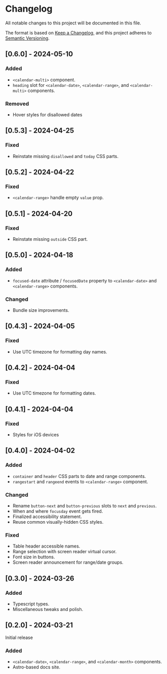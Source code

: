 # Changelog

All notable changes to this project will be documented in this file.

The format is based on [Keep a Changelog](https://keepachangelog.com/en/1.1.0/),
and this project adheres to [Semantic Versioning](https://semver.org/spec/v2.0.0.html).

## [0.6.0] - 2024-05-10

### Added

- `<calendar-multi>` component.
- `heading` slot for `<calendar-date>`, `<calendar-range>`, and `<calendar-multi>` components.

### Removed

- Hover styles for disallowed dates

## [0.5.3] - 2024-04-25

### Fixed

- Reinstate missing `disallowed` and `today` CSS parts.

## [0.5.2] - 2024-04-22

### Fixed

- `<calendar-range>` handle empty `value` prop.

## [0.5.1] - 2024-04-20

### Fixed

- Reinstate missing `outside` CSS part.

## [0.5.0] - 2024-04-18

### Added

- `focused-date` attribute / `focusedDate` property to `<calendar-date>` and `<calendar-range>` components.

### Changed

- Bundle size improvements.

## [0.4.3] - 2024-04-05

### Fixed

- Use UTC timezone for formatting day names.

## [0.4.2] - 2024-04-04

### Fixed

- Use UTC timezone for formatting dates.

## [0.4.1] - 2024-04-04

### Fixed

- Styles for iOS devices

## [0.4.0] - 2024-04-02

### Added

- `container` and `header` CSS parts to date and range components.
- `rangestart` and `rangeend` events to `<calendar-range>` component.

### Changed

- Rename `button-next` and `button-previous` slots to `next` and `previous`.
- When and where `focusday` event gets fired.
- Finalized accessibility statement.
- Reuse common visually-hidden CSS styles.

### Fixed

- Table header accessible names.
- Range selection with screen reader virtual cursor.
- Font size in buttons.
- Screen reader announcement for range/date groups.

## [0.3.0] - 2024-03-26

### Added

- Typescript types.
- Miscellaneous tweaks and polish.

## [0.2.0] - 2024-03-21

Initial release

### Added

- `<calendar-date>`, `<calendar-range>`, and `<calendar-month>` components.
- Astro-based docs site.
